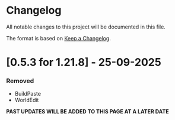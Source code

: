 # Changelog

All notable changes to this project will be documented in this file.

The format is based on [Keep a Changelog](https://keepachangelog.com/en/1.1.0/).

# [0.5.3 for 1.21.8] - 25-09-2025

### Removed
* BuildPaste
* WorldEdit


**PAST UPDATES WILL BE ADDED TO THIS PAGE AT A LATER DATE**
